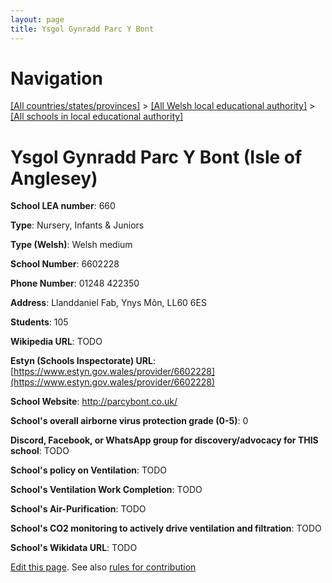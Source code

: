 ```yaml
---
layout: page
title: Ysgol Gynradd Parc Y Bont
---
```

# Navigation

[[All countries/states/provinces]](../../..) > [[All Welsh local educational authority]](../..) > [[All schools in local educational authority]](..)

# Ysgol Gynradd Parc Y Bont (Isle of Anglesey)

**School LEA number**: 660

**Type**: Nursery, Infants & Juniors

**Type (Welsh)**: Welsh medium

**School Number**: 6602228

**Phone Number**: 01248 422350

**Address**: Llanddaniel Fab, Ynys Môn, LL60 6ES

**Students**: 105

**Wikipedia URL**: TODO

**Estyn (Schools Inspectorate) URL**: [https://www.estyn.gov.wales/provider/6602228](https://www.estyn.gov.wales/provider/6602228)

**School Website**: http://parcybont.co.uk/

**School's overall airborne virus protection grade (0-5)**: 0

**Discord, Facebook, or WhatsApp group for discovery/advocacy for THIS school**: TODO

**School's policy on Ventilation**: TODO

**School's Ventilation Work Completion**: TODO

**School's Air-Purification**: TODO

**School's CO2 monitoring to actively drive ventilation and filtration**: TODO

**School's Wikidata URL**: TODO




[Edit this page](https://github.com/VentilationProject/Wales/edit/prif/./Isle_of_Anglesey/Ysgol_Gynradd_Parc_Y_Bont.md). See also [rules for contribution](../../../contribution-rules/)